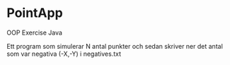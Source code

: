 # PointApp
OOP Exercise Java


Ett program som simulerar N antal punkter och sedan skriver ner det antal som var negativa (-X,-Y) i negatives.txt

